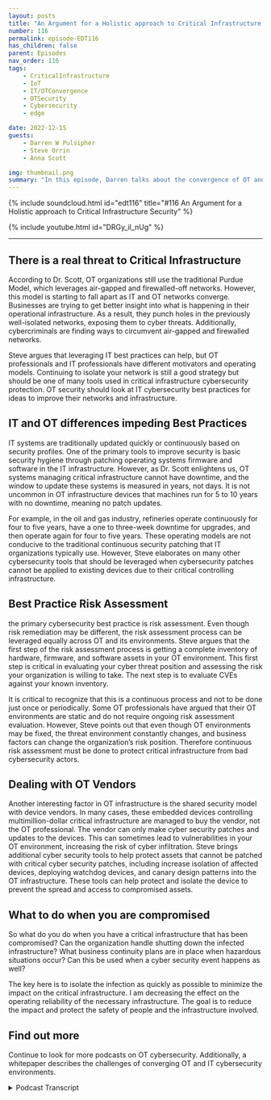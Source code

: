 ```yaml
---
layout: posts
title: "An Argument for a Holistic approach to Critical Infrastructure Security"
number: 116
permalink: episode-EDT116
has_children: false
parent: Episodes
nav_order: 116
tags:
    - CriticalInfrastructure
    - IoT
    - IT/OTConvergence
    - OTSecurity
    - Cybersecurity
    - edge

date: 2022-12-15
guests:
    - Darren W Pulsipher
    - Steve Orrin
    - Anna Scott

img: thumbnail.png
summary: "In this episode, Darren talks about the convergence of OT and IT cybersecurity with Security expert Steve Orrin and Industrial OT expert Dr. Anna Scott"
---
```


{% include soundcloud.html id="edt116" title="#116 An Argument for a Holistic approach to Critical Infrastructure Security" %}

{% include youtube.html id="DRGy_il_nUg" %}

---


## There is a real threat to Critical Infrastructure

According to Dr. Scott, OT organizations still use the traditional Purdue Model, which leverages air-gapped and firewalled-off networks. However, this model is starting to fall apart as IT and OT networks converge. Businesses are trying to get better insight into what is happening in their operational infrastructure. As a result, they punch holes in the previously well-isolated networks, exposing them to cyber threats. Additionally, cybercriminals are finding ways to circumvent air-gapped and firewalled networks. 

Steve argues that leveraging IT best practices can help, but OT professionals and IT professionals have different motivators and operating models. Continuing to isolate your network is still a good strategy but should be one of many tools used in critical infrastructure cybersecurity protection. OT security should look at IT cybersecurity best practices for ideas to improve their networks and infrastructure.

## IT and OT differences impeding Best Practices

IT systems are traditionally updated quickly or continuously based on security profiles. One of the primary tools to improve security is basic security hygiene through patching operating systems firmware and software in the IT infrastructure. However, as Dr. Scott enlightens us, OT systems managing critical infrastructure cannot have downtime, and the window to update these systems is measured in years, not days. It is not uncommon in OT infrastructure devices that machines run for 5 to 10 years with no downtime, meaning no patch updates. 

For example, in the oil and gas industry, refineries operate continuously for four to five years, have a one to three-week downtime for upgrades, and then operate again for four to five years. These operating models are not conducive to the traditional continuous security patching that IT organizations typically use. However, Steve elaborates on many other cybersecurity tools that should be leveraged when cybersecurity patches cannot be applied to existing devices due to their critical controlling infrastructure.

## Best Practice Risk Assessment

the primary cybersecurity best practice is risk assessment. Even though risk remediation may be different, the risk assessment process can be leveraged equally across OT and its environments. Steve argues that the first step of the risk assessment process is getting a complete inventory of hardware, firmware, and software assets in your OT environment. This first step is critical in evaluating your cyber threat position and assessing the risk your organization is willing to take. The next step is to evaluate CVEs against your known inventory. 

It is critical to recognize that this is a continuous process and not to be done just once or periodically. Some OT professionals have argued that their OT environments are static and do not require ongoing risk assessment evaluation. However, Steve points out that even though OT environments may be fixed, the threat environment constantly changes, and business factors can change the organization’s risk position. Therefore continuous risk assessment must be done to protect critical infrastructure from bad cybersecurity actors.

## Dealing with OT Vendors

Another interesting factor in OT infrastructure is the shared security model with device vendors. In many cases, these embedded devices controlling multimillion-dollar critical infrastructure are managed to buy the vendor, not the OT professional. The vendor can only make cyber security patches and updates to the devices. This can sometimes lead to vulnerabilities in your OT environment, increasing the risk of cyber infiltration. Steve brings additional cyber security tools to help protect assets that cannot be patched with critical cyber security patches, including increase isolation of affected devices, deploying watchdog devices, and canary design patterns into the OT infrastructure. These tools can help protect and isolate the device to prevent the spread and access to compromised assets.

## What to do when you are compromised

So what do you do when you have a critical infrastructure that has been compromised? Can the organization handle shutting down the infected infrastructure? What business continuity plans are in place when hazardous situations occur? Can this be used when a cyber security event happens as well? 

The key here is to isolate the infection as quickly as possible to minimize the impact on the critical infrastructure. I am decreasing the effect on the operating reliability of the necessary infrastructure. The goal is to reduce the impact and protect the safety of people and the infrastructure involved.

## Find out more 

Continue to look for more podcasts on OT cybersecurity. Additionally, a whitepaper describes the challenges of converging OT and IT cybersecurity environments.


<details>
<summary> Podcast Transcript </summary>

<p>﻿Hello, this is Darren</p>
<p>Pulsipher, chief solution,architect of public sector at Intel.</p>
<p>And welcome to Embracing</p>
<p>Digital Transformation,where we investigate effective change,leveraging people processand technology.</p>
<p>On today's episode,an argument for a holistic approachto critical infrastructure securitywith our special guest, Dr.</p>
<p>Anna Scott and Steve Orrin.</p>
<p>Anna. Steve, welcome to the show.</p>
<p>Good to be here.</p>
<p>Thank you, Darren</p>
<p>I know it's hard to know who to go firstwhen I'm going to people.</p>
<p>To sort out at the same time say.</p>
<p>You guys have been on the showseveral times, Steve,</p>
<p>I think I think you're my number oneinterviewee.</p>
<p>I think. Anna, your second.</p>
<p>This is like your fifth time.</p>
<p>I think it's been a lot. Yeah. So.</p>
<p>And the reason I ask both of youon today was I wanted to geta different perspectiveon critical infrastructure security.</p>
<p>First off, from a former CSOand a security expert.</p>
<p>That's you, Steve, if you don't know.</p>
<p>And also from an industrial Iotexpert like you, Anna,because you've been in the trenchesin industry trying to work through theseand critical infrastructure environments.</p>
<p>So both of you on together,we should help figure out what's going onas far as criticalinfrastructure, cybersecurity.</p>
<p>So let's first get kicked off bywith you in a little bit.</p>
<p>Is is there a real threat to criticalinfrastructure, cyber security,or is that just a red herring or somethingwe're just hearing on the newsbecause there's nothing going onin the news cycles toknow.</p>
<p>It's a huge it's a huge concern. Right.</p>
<p>And it's a it's a huge threat.</p>
<p>It it does depend a lot onhow the individual companiesare dealing with their systems.</p>
<p>Right.</p>
<p>There's still a predominance of the wayyou protectreally critical systems isyou just don't let anything access themthroughthrough anything exceptbeing in the same room with them.</p>
<p>So that that's a great wayif you can control around insider threatsbecause you have a very limited attacksurfaceand you've got a great deal of controlin that space,there's all sorts of reasonswhy that just does not workwell in the modern world,because that tends to prevent takingadvantage of a lot of modern technology,especially when you get intowhat you can do with analyticsand analytics across different data sets.</p>
<p>So so yes, you can continuein that pattern, but you do thatat the expenseof not being able to take advantageof those tools and bring thatcompetitive advantage into your space.</p>
<p>But as soon as you do that and youconnected to the Internetor you can connect contributor systems,now you've got a whole different setof protections that you need.</p>
<p>And these tend to be things that are notwell understood and especiallywhere operational folks make the call,which is what happens in the space,then you have some real challengesjust in understandingwhat are the real threats, what are thereal tools for to protect against them.</p>
<p>And the question that you addressedwith your paper, Darren, which iscan we really use I.T tools in this spaceand use them to good advantage?</p>
<p>And I love that idea because I thinkthere's so much more that can be doneand much more that can be leveragedto just deal with the,the specific problemsthat happened in the operations.</p>
<p>So, so whatwhat I heard a little bit there in is thethe Purdue modelthat everyone's been using this isolationeitherfirewalled off or completely air gapped.</p>
<p>That's a naive approach in today'smodern things because I need the data out.</p>
<p>Yeah, I hate to use my because I thinkthere's some really good reasons for it.</p>
<p>And I, I guesshaving worked in situationswhere where my life has dependedupon the systems working and not having ithaving to be tampered withand, you know, having malicious intent,</p>
<p>I, I'm pretty comfortable with that.</p>
<p>But I do think that there's a big costthat goes that goes with that.</p>
<p>And so so it's really like gettinga good handle on your risk profile.</p>
<p>Like, I'm going to cite Steve herebecause I love this so much.</p>
<p>Right?</p>
<p>It's likeif you try and figure out how to dozero trust, what you have to start with iswhat's your real risk profileand what really matters, right?</p>
<p>Because if you take that type of approach,then that helps balance offwhat's really happeningwhen you do this connectivityand you bring these assetstogether. Right.</p>
<p>And so I thinkyou still have to do an assessment,which is do those new capabilitiesbring you enough value to overlay the riskof the vulnerability of those systems,especially when you know, one,you're going to be constantlytrying to keep up with the hackers and allof the new software and everything else.</p>
<p>And that is a pretty high requestand pretty difficult to do in some cases,especially with organizations that don'talready have that type of capability.</p>
<p>And so really having a handleon that relative towhat's the real benefit to your business.</p>
<p>Right.</p>
<p>So, Steve, she she quoted you,you got to come in and cyberand and also</p>
<p>I want you to address a little bit of</p>
<p>I call it naive and thank you, Anna, forfor correct me on it, but I still thinkthere's a little bit of false securitybehinda isolated network.</p>
<p>So, Steve.</p>
<p>So, Dan, I think Anna does hit it right.</p>
<p>It's understanding the risk profile.</p>
<p>I think one thingand maybe naive is not the right term.</p>
<p>I think the cat is out of the bag.</p>
<p>Those systems,that critical infrastructure is connected.</p>
<p>They're connected to IT systems.</p>
<p>They're being managedin a distributed fashion.</p>
<p>They are getting tappedinto from the outside.</p>
<p>They're interconnected amongst themselves.</p>
<p>So the notion of a truly isolatedenvironment or a critical infrastructureenvironment is actually a notionthat isn't true anymore.</p>
<p>In many cases, what's considered to bean air gap of the oldor where you physically had spaceis now more a virtual or logical air gap.</p>
<p>And then we're seeing attacks that canjump that virtual or logical air gap.</p>
<p>And in many cases, thewhat you thought was a logical or virtualair gap is not an air gap at all.</p>
<p>And sosystems are much more connectedthan they've ever been.</p>
<p>And so I wouldn't that's I call it naive.</p>
<p>I just say, like in some casesit's already happened.</p>
<p>And so the question isn't, well,should I open up my network,your network,because your systems are already open.</p>
<p>It's now how do I start to apply the rightcontrols and falling back on?</p>
<p>Well, I'mjust going to continually isolateand that's been a majorapproach is is a good one.</p>
<p>It's a tool.</p>
<p>It's not the only tooland it's not the complete tool.</p>
<p>It's one of the tools.</p>
<p>So encrypting the network trafficor providing logical firewalls to separatenetworks that do network segmentationis absolutely a great tool in the arsenal.</p>
<p>But it alone will not preventthis kind of threats that these</p>
<p>OT and criticalinfrastructure systems are seeing.</p>
<p>And so when you look at itfrom that perspective, it'sokay, let's understandthe risks of the OT systems, understandhow they're different from the I.T systemsthat many of thesesecurity products and technologieswere originally designed forand applythose security controls in an old fashion.</p>
<p>I think that's one of the learnings bothfrom from the paper that you publishedas well as what organisé tionsthat are doing this right now are seeingis leveraging its security capabilitiesand controlsin an way.</p>
<p>So I think glad you said in an odd way,because a lot of times I've seen the ITprofessional, the CSO come inwith a hammer on the operational guysand say you need to be secure,update all your patches,right?</p>
<p>Everything needs to be updated.</p>
<p>And Ana, is that doable?</p>
<p>Well, depends onhow old your equipment is, right?</p>
<p>Well, I mean, yeah,some of this equipment is 50 years old.</p>
<p>Yeah.</p>
<p>And then there's a lot of diversity in itas well. Right.</p>
<p>And so many of those systems were designedso that maybe you update the firmwareonce every ten years and you're going outthere with a USB stick to do that.</p>
<p>Right? Because it does.</p>
<p>Does that scare you, Steve,when you hear that ten yearsyou haven't updatedyour security patches in ten years?</p>
<p>And I wish it was somethingthat was novel, but we see this oftenin OT edge environments, even in systemsthat are supposed to be itrelated, but are driving those.</p>
<p>So that's actually an interesting pointis when you golook at an industrial manufacturing lineor you go look at a smart cityor any of these sort of operationaltechnology, critical infrastructure,and you go look insidethe cabinets, you go look,it looks like an I.T system.</p>
<p>There's a rack of servers in therenow that are driving those technologies,monitoring them, doing the thethe operations that once was very analog.</p>
<p>And so that the scary partis that those i.t systemsdo need to be patched regularly.</p>
<p>They do have vulnerabilities.</p>
<p>But as I pointed out, there's a reasonwhy they don't get patchedthe same cadence that standard i.t. Yeah.</p>
<p>And why is that a why?</p>
<p>So they really weren't designed,they weren't designed with this whole ideaof you're connectedall of the time and you need tobe constantly updated. It'swhat isthe difference betweenstreaming on your music, on your iPhone,right,where you're connected all of the timeand everything's completely up to dateand having an old iPodwhere you can load it up onceand then run that suckeruntil it died, right?</p>
<p>Or until it just really needed attention.</p>
<p>So and I shouldn't have you start becausethat's not how you fix the old system,but it's just kind of the idea.</p>
<p>It isit is a just a completely different world.</p>
<p>If you are living in a spacewhere you're constantly connectedand so much of the legacy equipment,it was never designed with that in mind.</p>
<p>It was it was hardenedin a way that once you install that,you could really keep it going for a very,very long period of time.</p>
<p>And so you have this much longer lifecyclelike so.</p>
<p>That the applicationsthat are being supported by the systemsare very different from it.</p>
<p>So if your email goes downfor a couple of hours, it's no.</p>
<p>Big deal.</p>
<p>Life goes on.</p>
<p>But many of these critical infrastructurethat are driving your power, watertreatment, you know, lifesaving devices inside hospitals,they're not meant to be taken downby a patch that, you know, that didn't do.</p>
<p>It's quality assurance to the same leveland the regular cadence of being ableto do things and bring things offlineand bring them back in.</p>
<p>That's a modern i.t concept,but these systems were meant to,like I said, run for 15 years nonstopand that's not something that is easily,you know, deployed patchesor to be able to do, you know, inspectionsand security tools that get in the wayof the operational technology.</p>
<p>And that's againwhy I talked about it in an odd way.</p>
<p>So it sounds to me like there'sa total mismatch in motivationand in in results in the space right?</p>
<p>High availability.</p>
<p>We're not talkingthree nines, we're talking 12 nines.</p>
<p>Right.</p>
<p>I don't want I don't want a heart monitoror a heart machineto oh, I need to rebootor I need to reboot every three days.</p>
<p>You don't want that.</p>
<p>Or even your power gridyou really don't want down.</p>
<p>So because thebecause the motivation is so different,can I really usethe same techniques in I.T in O.T.or, or do I just go and I understandthe isolate myselfbecause I don't want any change.</p>
<p>Things are working.</p>
<p>Don't bother me. Right.</p>
<p>Isn't that how it's done In a.</p>
<p>Probably way too often.</p>
<p>Right.</p>
<p>And there's definitely a risk associatedwith trying to fix your problems.</p>
<p>Right.</p>
<p>The same way there's riskswith just continuing to do nothingand keeping your fingers crossed.</p>
<p>There's a lot of very clever peoplethat still wantto find ways to disrupt systems,even the legacy systems.</p>
<p>Right.</p>
<p>And in some ways, many of the legacysystems are more vulnerablebecause they were designed beforemodern hacking was really happening.</p>
<p>Right. So there's just somesome real concerns there.</p>
<p>But I do think that there's a real placefor having the i.t.</p>
<p>Tools, right?</p>
<p>Like, there's a lot of tools that can sayi'm going to lookat the network, I'm going to identifyeverything that's on the network.</p>
<p>I'm going to identifywhat is the current level of firmware.</p>
<p>And then if it's set up properly,you can say what is,what should be the current versionand where do you have gaps insome of the tools where you're actuallysophisticated enough, where they can say,</p>
<p>What's your real risk associatedwith not having those updates in place?</p>
<p>And when you get into that levelof sophistication and that becomesvery, very valuable, right?</p>
<p>Because now you have a clear pictureof what's going onand then you have a wayto actually prioritize that risk.</p>
<p>Granted, I don't know that you ever wantto trust another company to do that.</p>
<p>You probably want to beat least understand very clearly howthe software made the decisionsabout where your risk really lies,because there's no way a softwarecompany knows what each of your individualcomponents are really controllingand how how critical those can be.</p>
<p>So so you got to stay very involved.</p>
<p>Right?</p>
<p>But if you have that type of assessment,at least you can start out and do that.</p>
<p>And my understanding is that's prettycommon on its systems, right?</p>
<p>There are tools that can do that, andthere's lots of tools that can do that.</p>
<p>So at least you're not just havingthis big black boxand a bunch of question marks.</p>
<p>You can say,let's start doing that assessment.</p>
<p>And if those types of toolscan find things on your network,that means somebody who's coming into thatenvironment can also find things, right?</p>
<p>So you really do want to understandwhat's discoverableand what is its current status andand then determine where you take this.</p>
<p>So that brings upone of the best practicesthat we know about in its cybersecurity,which is risk assessment.</p>
<p>And Steve, can you talk a little bitabout risk assessment?</p>
<p>Because I knowif we ran a vulnerability scan,there would be tens of thousands,hundreds of thousands in any company.</p>
<p>You can't do them all.</p>
<p>So this is wherethe risk assessment comes in.</p>
<p>So can you explain how I can leverage the</p>
<p>IT risk assessment?</p>
<p>Best practice in the OT space as well?</p>
<p>Absolutely.</p>
<p>And so it really startswith what Hannah was talking about.</p>
<p>You can't secure what you don't know.</p>
<p>And so starting with the assetinventory, the discoveryto understand what your assets are,understand what's running inside the box,what you know, what firmware,what operating systems, what versionsyou need to create that asset inventoryto be able to do the next phase.</p>
<p>And before you even get to your securityconsiderations, the next piece of this,this is actually defined as partof the next cybersecurity frameworkis once you know what your environment is,understanding what's what they're doing,what is the purpose of those systems.</p>
<p>And this is important.</p>
<p>When you do your risk calculation,you need to know what are your missioncritical, what are the necessarysupport systems to keep those missioncritical systems operationalso that you can create that riskprofile and understand the prioritizationof applying the security.</p>
<p>So before you ever get to your firstencryption key or firewall, it'sknowing what you have in great detail,understanding what those systemsand processes and technologiesdo for your business,for your mission systems.</p>
<p>And then from thereyou can start to apply a risk calculus.</p>
<p>And that risk takesfrom published vulnerability.</p>
<p>So databases,there's new technology, new standardsand formats around softer builtmaterials and vulnerability.</p>
<p>And in our exchange called VEX, to be ableto give you information aboutwhat's the vulnerable stateof the components, there'sa lot of great information out therealready in the might or frameworksto let you dothe assessment of what you found.</p>
<p>So no, this version of Linuxhas got this level of vulnerabilityor this particular product over herehas these cves that I needthat haven't been patched in the version</p>
<p>I have.</p>
<p>So you get that information nowyou have what you have, what's it called,what's critical in your organizationand what the known vulnerability,the other side of the risk assessmentbesides the known form is understanding.</p>
<p>And this is where things like pentests, scanners and other kinds of toolsgive you an idea of whatyour overall threat landscape is.</p>
<p>Those come togetherinto understanding your risk profile.</p>
<p>So I understand what my current assetsare, what the known risk,what the potential risk,and then the what these thingsare usually important for helpsguide the prioritization of, okay, now</p>
<p>I need to start planning security tools.</p>
<p>And it's only at this last phasethat you start applyingprocess, technology and proceduresto do the compensating controls to reduceor mitigatethe risks that you've identified.</p>
<p>And that's your standard I.T flowthat I've been describingcan be absolutely appliedto the OT systems, understanding that thewhat you actually implement the process,the procedures have to be donein that way.</p>
<p>So it's not going to be well,</p>
<p>I'm just gonna push a buttonand patch everything or I can just put a,you know, an encryption system ontoor an enterprise producton to that, that PFC device.</p>
<p>You have to be able to applythe right kind of controls,but it's only at that last phase of theprocess of assessing the risk environment,your risk posture,and then the prioritizationthat your assets tell you about that,then you can start to make the decisionsand applying budgets and actually buildingyour capacity and capabilityto mitigate the controls.</p>
<p>And it's not a one and done this,not like we're finished.</p>
<p>We did our assessment. Okay, we can goback.</p>
<p>It's an ongoing, constant process becauseeven if you're in a nice, structuredenvironment, that never changes.</p>
<p>For 15 years,the threat landscape is always changing.</p>
<p>Your app threat, your risk appetiteis actually always changing.</p>
<p>What's happening in the macroeconomicworld changes regularly.</p>
<p>And so reassessing and reevaluating.</p>
<p>Are your controls sufficient?</p>
<p>What's next on the list</p>
<p>Prioritization list to be addressedand verifying that you're mitigatingcontrols are in fact doing what they saidthey do are all part of the ongoingprocess of securing your infrastructure.</p>
<p>Whether that's it or not.</p>
<p>I want to</p>
<p>I want to reemphasize what you said there.</p>
<p>Even if your own environment is static,the threat environment changesand your business motivatorscan be changing too.</p>
<p>So you have to constantly evaluateand nothing.</p>
<p>I like that you said to let's saythat I have a certain version of Linuxthat has a security vulnerabilityacross itand it doesn't mean</p>
<p>I'm patching everything on the outside.</p>
<p>It may be I can't patch thatbecause name the critical infrastructure,so I have to come upwith a different remediationfor that device, a.k.a locking it downcompletely as far as network and monitorthe firewall around that one devicemore rigidly.</p>
<p>That might be a different remediationthan doing the patch for example.</p>
<p>So Darren, so two things we've seensuccessful inside of environments.</p>
<p>These two terms</p>
<p>I'm going to use of that new kindof mitigating control when you can't justflip a switch and turn on encryption.</p>
<p>One is what I call watchdog approach,where you take a modern system,put it right up next to a legacy systemon the wire so that they can monitorand have the advanced inspectionand detection in.</p>
<p>Particular, watching everybody.</p>
<p>On behalf of the devicethat it's proxy in.</p>
<p>And the other approach that's often usedis what I call the canary approach,where if you've got an environmentwhere you have a segmented networkof legacy systems that are hard to patch,you can't get the rightthe tight security controls.</p>
<p>You put a detector in there on the networkthat hasthose does advanced detectionand B, it becomes the canary for that.</p>
<p>That segment.</p>
<p>So it will alert, whereas legacy systemsdon't have the capacity to alertor to tell you that something isbeing attacked or are being targeted.</p>
<p>And so that watchdog in Canarycombination is a differentkind of compensating controlthat is very popular in O.T.because it doesn't require goingand changing that policy itself.</p>
<p>It's about adding the right i.tcapabilities into that environmentto to proxy those systemsand to give them the capabilitieswithout impacting know missioncritical functions.</p>
<p>And there's also another thing I heard.</p>
<p>I was talking to our own</p>
<p>OT organizationand they were sayingwe actually can't patchsome of the devices in our infrastructurebecause we're not allowed tobecause it's the vendor, right?</p>
<p>It's their machine, right.</p>
<p>If we touch it, thenour warranty on this multimillion dollarparticle acceleratoror whatever it is, right,is is now null and void. Right.</p>
<p>We can't we can't enforcesome of our security thingson some of these embedded devices.</p>
<p>But we know that there'sa vulnerability in there.</p>
<p>Right.</p>
<p>Is that a common thing that you'reseeing as well, or is that just unique tothese really huge,you know, manufacturing or fab</p>
<p>OT systems?</p>
<p>So I think it can definitely bedefinitely be the case.</p>
<p>You know,like a lot of on the industrial side,what we really worryabout is the control systemsbecause because that's whereyou can go in and mess with things, right?</p>
<p>Otherwise you have to.</p>
<p>Be that's where you're messingwith the physical world.</p>
<p>Right. Exactly.</p>
<p>I'm sorry.</p>
<p>I just got a call. So.</p>
<p>So updating those control systems, you'renot going to be doing that in isolation.</p>
<p>You're going to be doing that in closecoordination with who the vendors areand make sure that you've got a planthat you've executed with with them.</p>
<p>The other thing I wanted to mention,because we haven't talked talked about ityet, is often in the oh two systems,your only window for really doing updatesis when you're shutting downfor planes, flat maintenance.</p>
<p>So that's another factor that comes intoit is you really do have to say,well, when I worked inrefining, we did turnaroundsbetween three andfive years, depending on the type of unit.</p>
<p>Literally all of the updatesto major systems had to fallwithin the three week period of turnaroundbecause that was the only timeit was really safeto go in and change those systems.</p>
<p>And it was also the only timewe could actually test them to say,</p>
<p>Hey, we've just made this change.</p>
<p>Is it really ready to come back online?</p>
<p>And so those intervals around the plannedmaintenance can alsobe extremely importantas well as the point that you brought up,which is then talk to your vendor, right,when they're part of thosecritical systems.</p>
<p>Because because they willthey will have strong opinions, Right?</p>
<p>I'm sure they will about. How to do thatproperly.</p>
<p>Now, in a refinery where you work,how how often are these turnarounds?</p>
<p>How often do you get to do that?</p>
<p>Once a year, six months, three years,four years?</p>
<p>Well, typically, thekind ofaverage cadence was about four years.</p>
<p>If you're really stretched onprofitability,you try and push it to fivejust because those areextraordinarily expensive.</p>
<p>But yeah, so about a four,four year time frame, right?</p>
<p>So if you can imagine,you've got a control systemthat's running everythingand you only get to touch it onceevery four years, right?</p>
<p>That's that's. Crazy. You touch it.</p>
<p>Now you've got a window that'smaybe if you're lucky, it's three weeks.</p>
<p>And if it's somebody you can do themaintenance maintenance on really quickly.</p>
<p>It's like one week, right?</p>
<p>So fit and everything.</p>
<p>You've got to change in a one week periodand you got to plan for that because youknow, your next opportunity for an updateis also going to be four years.</p>
<p>And it's a similar cadencein a lot of military systemsas well with the tech refreshas being once every three or more years.</p>
<p>One of the techniquesthat we're seeing being adopted bya lot of the more advanced organizationsand we're seeing vendorsactually supply this to their customersof some of theseenvironmentsis what's called a digital twin.</p>
<p>And the idea is that you havea digital virtual version of that physicalasset of that policy or that controllerthat you can apply changes,you can do patches too,and run simulations and basically run itthrough its paces to see what impactit may have on the digital twin version.</p>
<p>Now it's not you're still goingto want to do physical or testing,but allows you to do a whole lotof pre-loaded testsbefore you ever get to touching thatthat systemwhere you got that one week windowto do all of your testingand all of your patching.</p>
<p>And so we're seeing digital twins come up.</p>
<p>I've seen themin the construction industry.</p>
<p>I've seen, you know, in factswhere there's digital versions of thosethat are supplied along with the productfor the contractor to basically run theirtheir simulations both from a patching,but also test on load,be able to look at the environmentalconditions and changes thereand be able to do those testsin a virtual simulated environment.</p>
<p>That's one technique that can actuallybe applied to security patches as well.</p>
<p>You know, we're also seeing</p>
<p>I've been approached by a couple of stategovernmentsto set up a site in cyber rangewhere in theirprimary focushas been on the electrical grid system,which I found totally fascinating.</p>
<p>Right.</p>
<p>They want us to help themestablish a noticeable rangeso they can test outsome of these new architecturesthat we're talking about,like the watchdog, the canary,the the data diode and some new onesthat we're talking about aroundone is called thethe patch here or the patchairlock pattern,which is an interesting pattern as well.</p>
<p>Do you even with these things,we still have this long cycle timebetween being able to to updateand A, do you ever see uswhere we could do continuousupdateson these critical infrastructure systemsor is therejust too much risk involved in updating,you know, controllersas there as they're operating?</p>
<p>Yeah, And I think, yes, with time anda lot of it's redundancy of capabilities.</p>
<p>Okay. Right.</p>
<p>There's athe there's been work going on forit might even be seven years nowthat is the Open process automation forumand they have been leadinga consortium effort through the Open groupto really do a modernizationof control systemsfor not just refiningbut chemicals and pharmaceuticalsand kind of all the groups that usethose sophisticated control systems.</p>
<p>And there's specifically addressing this.</p>
<p>Right?</p>
<p>They've got a whole cybersecuritysubcommitteethat much of it is really coming downto what's the design,</p>
<p>How do you have the redundancy set upso that if you lose onecapability, do you have jail overwithin the timeframe?</p>
<p>That's important.</p>
<p>So that does it kick out your equipmentbecause a lot of equipment,if it loses a signal like ato a power failure or even a power blink,that'll just take it down.</p>
<p>So there'sthere's some real hard and fast rulesthere.</p>
<p>I think all of that is fantastic.</p>
<p>But I'll I'll kind of add on top of that,the next thing that has to happenis people have to trust those systems.</p>
<p>And so once they've got a good designand they start doing those testbeds,there's going to be a lot of rigoroustesting that goes on for yearsand then deployments will be in very lowrisk systems whereif you do have something, go on, go downthat it's know.</p>
<p>No one's going to get hurt.</p>
<p>No one's going to get hurt. Right.</p>
<p>So, yeah,probably start out with wastewaterbecause wastewater is prettyyou know, it's you don't it's smelly.</p>
<p>That's about. It.</p>
<p>Well, you can kill your bugs,but then it's easy to recover from,or at least it's recoverable in waysthat other other technologies aren't.</p>
<p>So, yes, I think we will get there.</p>
<p>But it's it is a slow process.</p>
<p>You know, we.</p>
<p>Can't put too much reliance onpatching is the only compensating control.</p>
<p>I know that the security createda lot of toxic patch.</p>
<p>Your systemand security hygiene is important.</p>
<p>Absolutely.</p>
<p>But as we're as end is indicating,you don't you can't rely on thatas your only major compensating controland that's whywhen we look at an OT system security,it's got to be an overall evaluationfrom the security aspect,not just can I patch the operating system,the firmware.</p>
<p>Well, I think that's the number one toolthat it uses, right, for security?</p>
<p>It is. It's one of many categories.</p>
<p>And that's really the goalhere, is finding out the right securitycontrol, the right security toolto mitigate the risk.</p>
<p>It's not always going to be in the caseof what we're talking about,it often can't be it can't go for years.</p>
<p>And that's four years of riskthat you should not be,you know,are accepting within your organization.</p>
<p>So that's where, you know, segmentationencryption, strongauthentication inspection detectsand prevention, all these kind of thingscome into play, providing thesurrounding controls to compensatefor the one that you can't use, which.</p>
<p>Is that you can't touch them. No, no, no.</p>
<p>I like to add another thingin the OT space.</p>
<p>I know it's very different in i.t.</p>
<p>If we have an assetthat has been compromised,we typically we isolate it.</p>
<p>After we've done some forensics on it,we isolate it right?</p>
<p>Then we restart it,we clean it and restart it.</p>
<p>That's a typical pattern.</p>
<p>I can't do that in the old space.</p>
<p>Right. I can not.</p>
<p>Easily not knowwithout a great deal of expense.</p>
<p>And we're taking other thingsdown with it. Right.</p>
<p>So unless you're super lucky.</p>
<p>Yeah.</p>
<p>So what approachcan I use in the Iot space if I know that</p>
<p>I have a device that's been compromised,what do I do?</p>
<p>I if I can't take it downbecause maybe I ama policy controller in a refineryand we know once you set a refinery down,it takes a long time to bring it back up.</p>
<p>Right.</p>
<p>So what do I do andwhat techniques do I have at my disposal?</p>
<p>Yeah,and I'm trying to think through that.</p>
<p>And and I have to say,that is a really good questionand what I've never asked myself.</p>
<p>And so I'm hoping Steve hasn't.</p>
<p>I'm up all night worrying about stuff.</p>
<p>Like this, about this,because that's a that's a super tough onebecause besides higher monitoring youand then trying to add something elseinto the chain that allows you to seeto see if that is really being exploitedor it's what the real status is.</p>
<p>I have no good answers for you.</p>
<p>So let's make a distinctionbetween somethingthat you find to be absolutely vulnerableto an exploitand something that has beenhas been exploited.</p>
<p>Okay, that's fair enough.</p>
<p>So you've got a known vulnerabilitythat's active exploitation in the field.</p>
<p>There are controlsyou can put in place to isolatesignals and inspect the traffic toand from a deviceto monitor it for aberrant behavior.</p>
<p>There are things you can do todayand you can do that.</p>
<p>The IT world.</p>
<p>You can do that. The world.</p>
<p>Oftentimes you have to do thatwhen you have a known vulnerabilitythat doesn't have a patch.</p>
<p>But it's active exploitation.</p>
<p>In the case of a zero day,you don't have a patch, but you can turnon, you know, turn the dial to 11on the infrastructure of security.</p>
<p>Like long log log.</p>
<p>In the event that you have a OT systemthat has been compromised.</p>
<p>So you're detected the aberrant behavior.</p>
<p>You've detected the signatureof a OT style attackor you've noticedthe firmware has been swapped out.</p>
<p>That's where, you know, again,in the good parts of systems that they'rehighly redundant and often place.</p>
<p>So that's where you're going to kick inyour your process and proceduresthat you have forif it was a non cyber event, if it was a.</p>
<p>Physical,if it is a physical event. Gotcha.</p>
<p>So it's the same way iswhen if a power station goes downbecause of a weather storm,you have redundancybuilt the system to help handle the load.</p>
<p>If you're under active, explain your bet.</p>
<p>You have been attacked.</p>
<p>You've identified a a power generator ora transformer that has been compromised.</p>
<p>Kick in the processyou already have for dealing with theevery other kinds of outageand take that thing offlinebefore it can infect the neck.</p>
<p>And we've seenwhere cascading events can happen,where you get one OT system, in fact,because you don't haveoften the inspection tools,the lateral movementcan be a lot faster to the systemsthat it's connected to because again,there isn't the same level of controlsonce it's into that, you know, it'sthe old adage of the the egg,you know, you've got a harder shell,but once you get in, it's nice and soft.</p>
<p>OTI systems are often the same wayonce you get past the door on one of thosekey mission critical airsystems is compromised.</p>
<p>You may have to take a lot of itoffline, butagain, it's that'swhere you kick in the existing processes.</p>
<p>And one advice that we give to CISOsand organizations is game the systembefore you ever get a vulnerabilityor an exploit you have to deal with,run the war gaming on your environment.</p>
<p>Actually, you know, identify a policyand have it be quote unquotetaken out and run the courseand see what would be the problem.</p>
<p>Make sure you've covered all your basesand you know whatthe procedures and peopleall the way at the tactical edgeand at the executive levelall know their role in the eventso will makewhen it does that much smoother.</p>
<p>So what you're telling me is runmy own business continuity scenarios.</p>
<p>That's which makes.</p>
<p>Yeah. And I have to have them.</p>
<p>There's a really good contextfor doing that.</p>
<p>Every manufacturing facility,at least in the U.S., is requiredto do what they call has ups,and it's exactly what Steve described.</p>
<p>They don't tend to focus on cyber threats,although I'msure that's that is definitely evolvingand that is happening now.</p>
<p>It tends to be more, hey, this pump failsor we had a power failure or a.</p>
<p>Hurricane or tornado hit somewhere.</p>
<p>But it's very easyto take that methodology and say,now let's apply that to our system.</p>
<p>It's been hacked and it's been hackedin these particular ways.</p>
<p>Now, what does that really mean?</p>
<p>And what is going to be our response andhow can we design in mitigations, Right?</p>
<p>And how can we change our system?</p>
<p>So so if it does happen,there's much less vulnerability, right?</p>
<p>Or it's back to can wecan we live with that?</p>
<p>Because some things you can livewith. Right, right, right, right.</p>
<p>Guys, thishas been this has been very insightful.</p>
<p>As always. I love talking to you guys.</p>
<p>Any last words for our our listenerstodayon that are dealing with this opportunityso things what would your advicebe to them that are that are dealing withyou know this convergencethat we're already starting to see.</p>
<p>We'll go with you first, Steve.</p>
<p>Okay.</p>
<p>So I think,you know, just restating what we saidearlier is that it is already happening.</p>
<p>It's not a wait and seewhen when this happens.</p>
<p>Your AT&T systems are blurring.</p>
<p>And so it's take to takethe measured approachof understanding your assets, providing,you know, doing the risk assessmentso that you can apply proper controlsand securityto the systemsyou have and start planning for it.</p>
<p>And then the key is get out of analysisphase, get into implementation.</p>
<p>So get, you know,knowing that this is going to be ongoing.</p>
<p>If you spend all your timeanalyzing your environmentand not only your time actuallyimplementing controls,you're never going to get anywhere.</p>
<p>It's a feedback loop.</p>
<p>So you you analyze and you go deployfeedback into the analysis and continue.</p>
<p>So it's going to constant processesand continuous security assessment.</p>
<p>Is not a one and done.</p>
<p>It's not a one and done and the you know,the key thing is to start deployingthe security now and getting thatvisibility into your environment.</p>
<p>Is that the first step in being ableto understand what's going onand what your risk posture isand what your risk and be able tothen managethat risk across your own enterprise.</p>
<p>Sounds good to Ana.</p>
<p>Yeah, and I would say on the O2 side,you as an operational companiesstart bringing in your I.T folksand treating them like they're partof your operations and make surethat they understand the implications,make sure they are equally involvedin all of these discussionsbecause the there is no longer,as you know, a reasonablethat treats them in ain isolation and just has themworried about your pieces.</p>
<p>They they need to be integrally involvedin what's happeningand they need to help bridge the gapbetween what we understandof the operational systemsand all the electronicsand all of the computethat's necessary to back that up.</p>
<p>Thanks, Santa.</p>
<p>I think that's that's absolutely critical,</p>
<p>I'd say on the CSO side as well.</p>
<p>Bring the OT guys to sit at the tableat the top of the table with youbecause I've seen this beforewhere C so mandates down to the OT guys,you will do this.</p>
<p>And they're like, No, we're not all right,</p>
<p>But if you're sitting at the tablewith them at the front of the table,then they have a say.</p>
<p>Then you can talk about the differencesand really take a look at the paper.</p>
<p>It is on on the website, we talk aboutthe differences between opportunityand how we're going to get over this,this division. So.</p>
<p>All right.</p>
<p>Thanks again,guys, for coming on the show.</p>
<p>Thank you, Darren</p>
<p>Thank you, Darren Pleasure as always.</p>
<p>Thank you.</p>
<p>Anna for your insights.</p>
<p>Thank you for listeningto Embracing Digital Transformation today.</p>
<p>If you enjoyed our podcast,give it five stars on your favoritepodcasting site or YouTube channel,you can find out more informationabout embracing digital transformationand embracingdigital.org</p>
<p>Until next time, go outand do something wonderful.</p>

</details>

